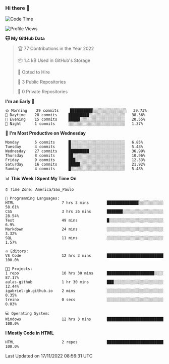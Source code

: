 ### Hi there 👋

<!--
**igabriel-gb/igabriel-gb** is a ✨ _special_ ✨ repository because its `README.md` (this file) appears on your GitHub profile.

Here are some ideas to get you started:

- 🔭 I’m currently working on ...
- 🌱 I’m currently learning ...
- 👯 I’m looking to collaborate on ...
- 🤔 I’m looking for help with ...
- 💬 Ask me about ...
- 📫 How to reach me: ...
- 😄 Pronouns: ...
- ⚡ Fun fact: ...
-->

<!--START_SECTION:waka-->
![Code Time](http://img.shields.io/badge/Code%20Time-14%20hrs%2054%20mins-blue)

![Profile Views](http://img.shields.io/badge/Profile%20Views-89-blue)

**🐱 My GitHub Data** 

> 🏆 77 Contributions in the Year 2022
 > 
> 📦 1.4 kB Used in GitHub's Storage 
 > 
> 💼 Opted to Hire
 > 
> 📜 3 Public Repositories 
 > 
> 🔑 0 Private Repositories  
 > 
**I'm an Early 🐤** 

```text
🌞 Morning    29 commits     ██████████░░░░░░░░░░░░░░░   39.73% 
🌇 Daytime    28 commits     █████████░░░░░░░░░░░░░░░░   38.36% 
🌃 Evening    15 commits     █████░░░░░░░░░░░░░░░░░░░░   20.55% 
🌙 Night      1 commits      ░░░░░░░░░░░░░░░░░░░░░░░░░   1.37%

```
📅 **I'm Most Productive on Wednesday** 

```text
Monday       5 commits      █░░░░░░░░░░░░░░░░░░░░░░░░   6.85% 
Tuesday      4 commits      █░░░░░░░░░░░░░░░░░░░░░░░░   5.48% 
Wednesday    27 commits     █████████░░░░░░░░░░░░░░░░   36.99% 
Thursday     8 commits      ██░░░░░░░░░░░░░░░░░░░░░░░   10.96% 
Friday       9 commits      ███░░░░░░░░░░░░░░░░░░░░░░   12.33% 
Saturday     16 commits     █████░░░░░░░░░░░░░░░░░░░░   21.92% 
Sunday       4 commits      █░░░░░░░░░░░░░░░░░░░░░░░░   5.48%

```


📊 **This Week I Spent My Time On** 

```text
⌚︎ Time Zone: America/Sao_Paulo

💬 Programming Languages: 
HTML                     7 hrs 3 mins        ██████████████░░░░░░░░░░░   58.61% 
CSS                      3 hrs 26 mins       ███████░░░░░░░░░░░░░░░░░░   28.54% 
Text                     49 mins             █░░░░░░░░░░░░░░░░░░░░░░░░   6.9% 
Markdown                 24 mins             ░░░░░░░░░░░░░░░░░░░░░░░░░   3.32% 
SQL                      11 mins             ░░░░░░░░░░░░░░░░░░░░░░░░░   1.57%

🔥 Editors: 
VS Code                  12 hrs 3 mins       █████████████████████████   100.0%

🐱‍💻 Projects: 
1 repo                   10 hrs 30 mins      █████████████████████░░░░   87.17% 
aulas-github             1 hr 30 mins        ███░░░░░░░░░░░░░░░░░░░░░░   12.44% 
igabriel-gb.github.io    2 mins              ░░░░░░░░░░░░░░░░░░░░░░░░░   0.35% 
treino                   0 secs              ░░░░░░░░░░░░░░░░░░░░░░░░░   0.03%

💻 Operating System: 
Windows                  12 hrs 3 mins       █████████████████████████   100.0%

```

**I Mostly Code in HTML** 

```text
HTML                     2 repos             █████████████████████████   100.0%

```



 Last Updated on 17/11/2022 08:56:31 UTC
<!--END_SECTION:waka-->
